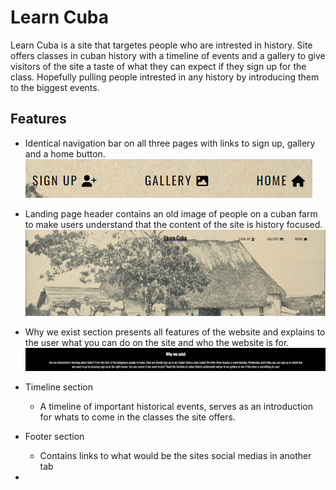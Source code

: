 # Learn Cuba

Learn Cuba is a site that targetes people who are intrested in history. Site offers 
classes in cuban history with a timeline of events and a gallery to give visitors of the site
a taste of what they can expect if they sign up for the class. Hopefully pulling people intrested
in any history by introducing them to the biggest events. 

## Features

- Identical navigation bar on all three pages with links to sign up, gallery and a home button.
![Screenshot of nav bar home, sign up and gallery](/assets/images/screenshot%20nav%20bar.png)



- Landing page header contains an old image of people on a cuban farm to make users understand that the content of the site is history focused.
![Screenshot of header, Old picture of cubans standing in front of farm house](/assets/images/screenshot%20header.png "Header")

- Why we exist section presents all features of the website and explains to the user what you can do on the site and who the website is for.
![Screenshot of why we exist section](/assets/images/screenshot%20why%20we%20exist.png "Why we exist")

- Timeline section      
    - A timeline of important historical events, serves as an introduction for whats to come in the classes the site offers.


- Footer section
    - Contains links to what would be the sites social medias in another tab
-         
